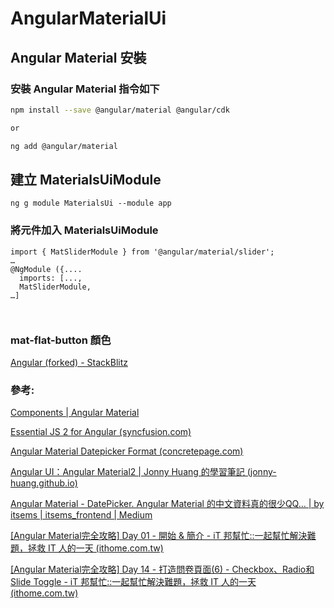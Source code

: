 # AngularMaterialUi

## Angular Material 安裝

### 安裝 Angular Material 指令如下
 
```bash
npm install --save @angular/material @angular/cdk

or

ng add @angular/material
```

## 建立 MaterialsUiModule 

```shell
ng g module MaterialsUi --module app
```

### 將元件加入 MaterialsUiModule

```
import { MatSliderModule } from '@angular/material/slider';
…
@NgModule ({....
  imports: [...,
  MatSliderModule,
…]



```







### **mat-flat-button 顏色**

[Angular (forked) - StackBlitz](https://stackblitz.com/edit/angular-xzbxx4?file=app%2Fbutton-types-example.html)

### 參考:

[Components | Angular Material](https://material.angular.io/components/categories)

[Essential JS 2 for Angular (syncfusion.com)](https://ej2.syncfusion.com/angular/demos/#/material/uploader/image-preview)

[Angular Material Datepicker Format (concretepage.com)](https://www.concretepage.com/angular-material/angular-material-datepicker-format)

[Angular UI：Angular Material2 | Jonny Huang 的學習筆記 (jonny-huang.github.io)](https://jonny-huang.github.io/angular/training/07_angular_ui-material2/)

[Angular Material - DatePicker. Angular Material 的中文資料真的很少QQ… | by itsems | itsems_frontend | Medium](https://medium.com/itsems-frontend/angular-material-datepicker-72c1a1a09d85)

[[Angular Material完全攻略] Day 01 - 開始 & 簡介 - iT 邦幫忙::一起幫忙解決難題，拯救 IT 人的一天 (ithome.com.tw)](https://ithelp.ithome.com.tw/articles/10192187)

[[Angular Material完全攻略] Day 14 - 打造問卷頁面(6) - Checkbox、Radio和Slide Toggle - iT 邦幫忙::一起幫忙解決難題，拯救 IT 人的一天 (ithome.com.tw)](https://ithelp.ithome.com.tw/articles/10195230)
